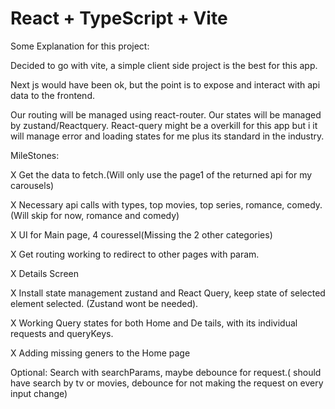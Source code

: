 # React + TypeScript + Vite

Some Explanation for this project:

Decided to go with vite, a simple client side project is the best for this app.

Next js would have been ok, but the point is to expose and interact with api data to the frontend.

Our routing will be managed using react-router.
Our states will be managed by zustand/Reactquery. React-query might be a overkill for this app but i it will manage error and loading states for me plus its standard in the industry.

MileStones:

X Get the data to fetch.(Will only use the page1 of the returned api for my carousels)

X Necessary api calls with types, top movies, top series, romance, comedy.(Will skip for now, romance and comedy)

X UI for Main page, 4 couressel(Missing the 2 other categories)

X Get routing working to redirect to other pages with param.

X Details Screen

X Install state management zustand and React Query, keep state of selected element selected. (Zustand wont be needed).

X Working Query states for both Home and De tails, with its individual requests and queryKeys.

X Adding missing geners to the Home page

Optional:
Search with searchParams, maybe debounce for request.( should have search by tv or movies, debounce for not making the request on every input change)
